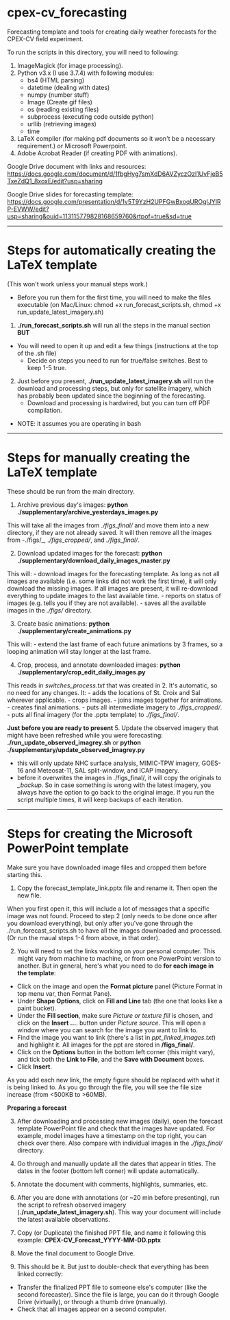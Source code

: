 # cpex-cv_forecasting

Forecasting template and tools for creating daily weather forecasts for the CPEX-CV field experiment.

To run the scripts in this directory, you will need to following:

1. ImageMagick (for image processing).
2. Python v3.x (I use 3.7.4) with following modules:
    - bs4 (HTML parsing)
    - datetime (dealing with dates)
    - numpy (number stuff)
    - Image (Create gif files)
    - os (reading existing files)
    - subprocess (executing code outside python)
    - urllib (retrieving images)
    - time
3. LaTeX compiler (for making pdf documents so it won't be a necessary requirement.) or Microsoft Powerpoint.
4. Adobe Acrobat Reader (if creating PDF with animations).


Google Drive document with links and resources: https://docs.google.com/document/d/1fbgHyg7smXdD6AVZyczOzl1UvFjeB5TxeZdQ1_8xoxE/edit?usp=sharing

Google Drive slides for forecasting template: https://docs.google.com/presentation/d/1v5T9YzH2UPFGwBxoqUROgIJYlRP-EVWW/edit?usp=sharing&ouid=113115779828168659760&rtpof=true&sd=true


-------------------------------------------
# Steps for automatically creating the LaTeX template

(This won't work unless your manual steps work.)
 - Before you run them for the first time, you will need to make the files executable (on Mac/Linux: chmod +x run_forecast_scripts.sh, chmod +x run_update_latest_imagery.sh)

1. **./run_forecast_scripts.sh** will run all the steps in the manual section **BUT**

 - You will need to open it up and edit a few things (instructions at the top of the .sh file)
    - Decide on steps you need to run for true/false switches. Best to keep 1-5 true.

2. Just before you present, **./run_update_latest_imagery.sh** will run the download and processing steps, but only for satellite imagery, which has probably been updated since the beginning of the forecasting.
    - Download and processing is hardwired, but you can turn off PDF compilation.

 - NOTE: it assumes you are operating in bash

-------------------------------------------
# Steps for manually creating the LaTeX template

These should be run from the main directory.

1. Archive previous day's images: **python ./supplementary/archive_yesterdays_images.py**

This will take all the images from _./figs_final/_ and move them into a new directory, if they are not already saved.
It will then remove all the images from -./figs/_, _./figs_cropped/_, and _./figs_final/_.

2. Download updated images for the forecast: **python ./supplementary/download_daily_images_master.py**

This will:
    - download images for the forecasting template. As long as not all images are available (i.e. some links did not work the first time), it will only download the missing images. If all images are present, it will re-download everything to update images to the last available time.
    - reports on status of images (e.g. tells you if they are not available).
    - saves all the available images in the _./figs/_ directory.

3. Create basic animations: **python ./supplementary/create_animations.py**

This will:
    - extend the last frame of each future animations by 3 frames, so a looping animation will stay longer at the last frame.

4. Crop, process, and annotate downloaded images: **python ./supplementary/crop_edit_daily_images.py**

This reads in _switches_process.txt_ that was created in 2. It's automatic, so no need for any changes. It:
    - adds the locations of St. Croix and Sal wherever applicable.
    - crops images.
    - joins images together for animations.
    - creates final animations.
    - puts all intermediate imagery to _./figs_cropped/_.
    - puts all final imagery (for the .pptx template) to _./figs_final/_.


**Just before you are ready to present**
5. Update the observed imagery that might have been refreshed while you were forecasting: **./run_update_observed_imagrey.sh** or **python ./supplementary/update_observed_imagrey.py**
- this will only update NHC surface analysis, MIMIC-TPW imagery, GOES-16 and Meteosat-11, SAL split-window, and ICAP imagery.
- before it overwrites the images in ./figs_final/, it will copy the originals to *_backup*. So in case something is wrong with the latest imagery, you always have the option to go back to the original image. If you run the script multiple times, it will keep backups of each iteration.


-------------------------------------------
# Steps for creating the Microsoft PowerPoint template
Make sure you have downloaded image files and cropped them before starting this.

1. Copy the forecast_template_link.pptx file and rename it. Then open the new file.

When you first open it, this will include a lot of messages that a specific image was not found. Proceed to step 2 (only needs to be done once after you download everything), but only after you've gone through the ./run_forecast_scripts.sh to have all the images downloaded and processed. (Or run the maual steps 1-4 from above, in that order).

2. You will need to set the links working on your personal computer. This might vary from machine to machine, or from one PowerPoint version to another. But in general, here's what you need to do **for each image in the template**:
- Click on the image and open the **Format picture** panel (Picture Format in top menu var, then Format Pane).
- Under **Shape Options**, click on **Fill and Line** tab (the one that looks like a paint bucket).
- Under the **Fill section**, make sure *Picture or texture fill* is chosen, and click on the **Insert ...**. button under *Picture source*. This will open a window where you can search for the image you want to link to.
- Find the image you want to link (there's a list in _ppt_linked_images.txt_) and highlight it. All images for the ppt are stored in **/figs_final/**.
- Click on the **Options** button in the bottom left corner (this might vary), and tick both the **Link to File**, and the **Save with Document** boxes.
- Click **Insert**.

As you add each new link, the empty figure should be replaced with what it is being linked to. As you go through the file, you will see the file size increase (from <500KB to >60MB).

**Preparing a forecast**

3. After downloading and processing new images (daily), open the forecast template PowerPoint file and check that the images have updated. For example, model images have a timestamp on the top right, you can check over there. Also compare with individual images in the _./figs_final/_ directory.

4. Go through and manually update all the dates that appear in titles. The dates in the footer (bottom left corner) will update automatically.

5. Annotate the document with comments, highlights, summaries, etc.

6. After you are done with annotations (or ~20 min before presenting), run the script to refresh observed imagery (**./run_update_latest_imagery.sh**). This way your document will include the latest available observations.

7. Copy (or Duplicate) the finished PPT file, and name it following this example: **CPEX-CV_Forecast_YYYY-MM-DD.pptx**

8. Move the final document to Google Drive.

9. This should be it. But just to double-check that everything has been linked correctly:
- Transfer the finalized PPT file to someone else's computer (like the second forecaster). Since the file is large, you can do it through Google Drive (virtually), or through a thumb drive (manually).
- Check that all images appear on a second computer.
